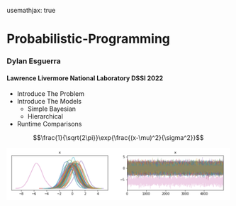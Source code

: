 usemathjax: true
# Probabilistic-Programming
### Dylan Esguerra
#### Lawrence Livermore National Laboratory DSSI 2022


- Introduce The Problem
- Introduce The Models
    - Simple Bayesian
    - Hierarchical
- Runtime Comparisons 


$$\frac{1}{\sqrt{2\pi}}\exp{\frac{(x-\mu)^2}{\sigma^2}}$$


![My Image](Blog/trace_test.png)
